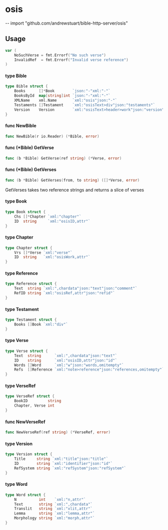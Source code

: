 # osis
--
    import "github.com/andrewstuart/bible-http-server/osis"


## Usage

```go
var (
	NoSuchVerse = fmt.Errorf("No such verse")
	InvalidRef  = fmt.Errorf("Invalid verse reference")
)
```

#### type Bible

```go
type Bible struct {
	Books      []*Book        `json:"-"xml:"-"`
	BooksById  map[string]int `json:"-"xml:"-"`
	XMLName    xml.Name       `xml:"osis"json:"-"`
	Testaments []Testament    `xml:"osisText>div"json:"testaments"`
	Version    Version        `xml:"osisText>header>work"json:"version"`
}
```


#### func  NewBible

```go
func NewBible(r io.Reader) (*Bible, error)
```

#### func (*Bible) GetVerse

```go
func (b *Bible) GetVerse(ref string) (*Verse, error)
```

#### func (*Bible) GetVerses

```go
func (b *Bible) GetVerses(from, to string) ([]*Verse, error)
```
GetVerses takes two reference strings and returns a slice of verses

#### type Book

```go
type Book struct {
	Chs []*Chapter `xml:"chapter"`
	ID  string     `xml:"osisID,attr"`
}
```


#### type Chapter

```go
type Chapter struct {
	Vrs []*Verse `xml:"verse"`
	ID  string   `xml:"osisWork,attr"`
}
```


#### type Reference

```go
type Reference struct {
	Text  string `xml:",chardata"json:"text"json:"comment"`
	RefID string `xml:"osisRef,attr"json:"refid"`
}
```


#### type Testament

```go
type Testament struct {
	Books []Book `xml:"div"`
}
```


#### type Verse

```go
type Verse struct {
	Text  string      `xml:",chardata"json:"text"`
	ID    string      `xml:"osisID,attr"json:"id"`
	Words []Word      `xml:"w"json:"words,omitempty"`
	Refs  []Reference `xml:"note>reference"json:"references,omitempty"`
}
```


#### type VerseRef

```go
type VerseRef struct {
	BookID         string
	Chapter, Verse int
}
```


#### func  NewVerseRef

```go
func NewVerseRef(ref string) (*VerseRef, error)
```

#### type Version

```go
type Version struct {
	Title     string `xml:"title"json:"title"`
	ID        string `xml:"identifier"json:"id"`
	RefSystem string `xml:"refSystem"json:"refSystem"`
}
```


#### type Word

```go
type Word struct {
	N          int    `xml:"n,attr"`
	Text       string `xml:",chardata"`
	Translit   string `xml:"xlit,attr"`
	Lemma      string `xml:"lemma,attr"`
	Morphology string `xml:"morph,attr"`
}
```
